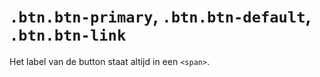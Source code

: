 # `.btn.btn-primary`, `.btn.btn-default`, `.btn.btn-link`

Het label van de button staat altijd in een `<span>`.
